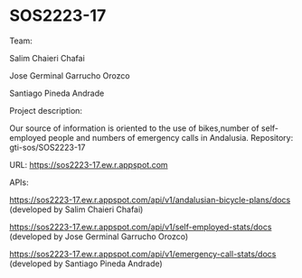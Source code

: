 # SOS2223-17



Team:

Salim Chaieri Chafai

Jose Germinal Garrucho Orozco

Santiago Pineda Andrade

Project description:

Our source of information is oriented to the use of bikes,number of self-employed people and numbers of emergency calls in Andalusia.
Repository: gti-sos/SOS2223-17


URL: https://sos2223-17.ew.r.appspot.com


APIs:

https://sos2223-17.ew.r.appspot.com/api/v1/andalusian-bicycle-plans/docs (developed by Salim Chaieri Chafai)

https://sos2223-17.ew.r.appspot.com/api/v1/self-employed-stats/docs (developed by Jose Germinal Garrucho Orozco)

https://sos2223-17.ew.r.appspot.com/api/v1/emergency-call-stats/docs (developed by Santiago Pineda Andrade)

